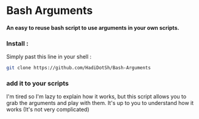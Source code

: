 # Bash Arguments

#### An easy to reuse bash script to use arguments in your own scripts.

### Install :
<p>Simply past this line in your shell :</p>

```bash
git clone https://github.com/HadiDotSh/Bash-Arguments
```

### add it to your scripts

<p>I'm tired so I'm lazy to explain how it works, but this script allows you to grab the arguments and play with them. It's up to you to understand how it works (It's not very complicated)</p>
